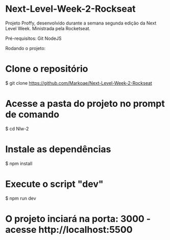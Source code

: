 # Next-Level-Week-2-Rockseat
Projeto Proffy, desenvolvido durante a semana segunda edição da Next Level Week. Ministrada pela Rocketseat.

Pré-requisitos:
Git
NodeJS

Rodando o projeto:
# Clone o repositório
$ git clone https://github.com/Markoae/Next-Level-Week-2-Rockseat

# Acesse a pasta do projeto no prompt de comando
$ cd Nlw-2

# Instale as dependências
$ npm install

# Execute o script "dev"
$ npm run dev

# O projeto inciará na porta: 3000 - acesse http://localhost:5500 
